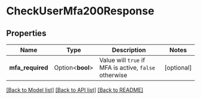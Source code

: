 # CheckUserMfa200Response

## Properties

Name | Type | Description | Notes
------------ | ------------- | ------------- | -------------
**mfa_required** | Option<**bool**> | Value will `true` if MFA is active, `false` otherwise | [optional]

[[Back to Model list]](../README.md#documentation-for-models) [[Back to API list]](../README.md#documentation-for-api-endpoints) [[Back to README]](../README.md)


